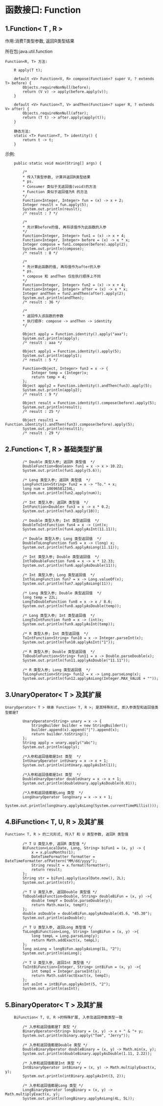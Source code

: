 函数接口: Function    
===    

1.Function< T , R >
---

作用:消费T类型参数, 返回R类型结果    

所在包:java.util.function    

    Function<R, T> 方法:    

        R apply(T t);    

        default <V> Function<V, R> compose(Function<? super V, ? extends T> before) {
            Objects.requireNonNull(before);
            return (V v) -> apply(before.apply(v));
        }    

        default <V> Function<T, V> andThen(Function<? super R, ? extends V> after) {
            Objects.requireNonNull(after);
            return (T t) -> after.apply(apply(t));
        }    

        静态方法:    
        static <T> Function<T, T> identity() {
            return t -> t;
        }    

示例:    

        public static void main(String[] args) {
		
            /* 
            * 传入T类型参数, 计算并返回R类型结果
            * ps. 
            * Consumer 类似于无返回值(void)的方法
            * Function 类似于返回值为R 的方法
            */
            Function<Integer, Integer> fun = (x) -> x + 2;
            Integer reuslt = fun.apply(5);
            System.out.println(reuslt);
            /* result : 7 */
            
            /*
            * 先计算before的值, 再将该值作为此函数的入参
            */
            Function<Integer, Integer> fun1 = (x) -> x + 4;
            Function<Integer, Integer> before = (x) -> x * x;
            Integer compose = fun1.compose(before).apply(2);
            System.out.println(compose);
            /* result : 8 */
            
            /*
            * 先计算此函数的值, 再将值作为after的入参
            * ps.
            * compose 和 andThen 仅在执行顺序上不同
            */
            Function<Integer, Integer> fun2 = (x) -> x + 4;
            Function<Integer, Integer> after = (x) -> x * x;
            Integer andThen = fun2.andThen(after).apply(2);
            System.out.println(andThen);
            /* result : 36 */
            
            /*
            * 返回传入该函数的参数
            * 执行顺序: compose -> andThen -> identity
            */

            Object apply = Function.identity().apply("aaa");
            System.out.println(apply);
            /* result : aaa */

            Object apply1 = Function.identity().apply(5);
		    System.out.println(apply1);
            /* result : 5 */
            
            Function<Object, Integer> fun3 = x -> {
			    Integer temp = (Integer)x;
			    return temp + 4;
		    };
            Object apply2 = Function.identity().andThen(fun3).apply(5);
            System.out.println(apply2);
            /* result : 9 */

            Object result = Function.identity().compose(before).apply(5);
            System.out.println(result);
            /* result : 25 */

            Object result1 = Function.identity().andThen(fun3).compose(before).apply(5);
            System.out.println(result1);
            /* result : 29 */

2.Function< T, R > 基础类型扩展
---   

            /* Double 类型入参; 返回R 类型值  */
            DoubleFunction<Boolean> fun1 = x -> x > 10.22;
            System.out.println(fun1.apply(5.6));
            
            /* Long 类型入参; 返回R 类型值  */
            LongFunction<String> fun2 = x -> "To." + x;
            long num = 18696581234L;
            System.out.println(fun2.apply(num));
            
            /* Int 类型入参; 返回R 类型值  */
            IntFunction<Double> fun3 = x -> x * 0.2;
            System.out.println(fun3.apply(10));
            
            /* Double 类型入参; Int 类型返回值  */
            DoubleToIntFunction fun4 = x -> (int)x;
            System.out.println(fun4.applyAsInt(11.11));
            
            /* Double 类型入参; Long 类型返回值  */
            DoubleToLongFunction fun5 = x -> (long) x;
            System.out.println(fun5.applyAsLong(11.11));
            
            /* Int 类型入参; Double 类型返回值  */
            IntToDoubleFunction fun6 = x -> x * 12.33;
            System.out.println(fun6.applyAsDouble(11));
            
            /* Int 类型入参; Long 类型返回值  */
            IntToLongFunction fun7 = x -> Long.valueOf(x);
            System.out.println(fun7.applyAsLong(11));
            
            /* Long 类型入参; Double 类型返回值  */
            long temp = 22L;
            LongToDoubleFunction fun8 = x -> x / 8.6;
            System.out.println(fun8.applyAsDouble(temp));
            
            /* Long 类型入参; Int 类型返回值  */
            LongToIntFunction fun9 = x -> (int)x;
            System.out.println(fun9.applyAsInt(temp));
            
            /* R 类型入参; Int 类型返回值  */
            ToIntFunction<String> fun10 = x -> Integer.parseInt(x);
            System.out.println(fun10.applyAsInt("1"));
            
            /* R 类型入参; Double 类型返回值  */
            ToDoubleFunction<String> fun11 = x -> Double.parseDouble(x);
            System.out.println(fun11.applyAsDouble("11.11"));
            
            /* R 类型入参; Long 类型返回值  */
            ToLongFunction<String> fun12 = x -> Long.parseLong(x);
            System.out.println(fun12.applyAsLong(Integer.MAX_VALUE + ""));    

3.UnaryOperator< T > 及其扩展    
---

    UnaryOperator< T > 继承 Function< T, R >; 是其特殊形式, 即入参类型和返回值类型都是T    

            UnaryOperator<String> unary = x -> {
                StringBuilder builder = new StringBuilder();
                builder.append(x).append("|").append(x);
                return builder.toString();
            };
            String apply = unary.apply("abc");
            System.out.println(apply);

            /*入参和返回值都是Int 类型  */
            IntUnaryOperator intUnary = x -> x + 1;
            System.out.println(intUnary.applyAsInt(1));
            
            /*入参和返回值都是Int 类型  */
            DoubleUnaryOperator doubleUnary = x -> x + 1;
            System.out.println(doubleUnary.applyAsDouble(0.01));
            
            /*入参和返回值都是Long 类型  */
            LongUnaryOperator longUnary = x -> x + 1;
            System.out.println(longUnary.applyAsLong(System.currentTimeMillis()));    

4.BiFunction< T, U, R > 及其扩展
---

    Function< T, R > 的二元形式, 传入T 和 U 类型参数, 返回R 类型值

            /* T U 类型入参, 返回R 类型值 */
            BiFunction<LocalDate, Long, String> biFun1 = (x, y) -> {
                x = x.plusMonths(1);
                DateTimeFormatter formatter = DateTimeFormatter.ofPattern("MM/dd/yyyy");
                String result = x.format(formatter);
                return result;
            };
            String str = biFun1.apply(LocalDate.now(), 2L);
            System.out.println(str);
            
            /* T U 类型入参, 返回Double 类型值 */
            ToDoubleBiFunction<Double, String> doubleBiFun = (x, y) ->{
                double tempY = Double.parseDouble(y);
                return Math.max(x, tempY);
            };
            double asDouble = doubleBiFun.applyAsDouble(45.6, "45.30");
            System.out.println(asDouble);
            
            /* T U 类型入参, 返回Long 类型值 */
            ToLongBiFunction<Long, String> longBiFun = (x, y) ->{
                long tempL = Long.parseLong(y);
                return Math.addExact(x, tempL);
            };
            long asLong = longBiFun.applyAsLong(1L, "2");
            System.out.println(asLong);
            
            /* T U 类型入参, 返回Int 类型值 */
            ToIntBiFunction<Integer, String> intBiFun = (x, y) ->{
                int tempI = Integer.parseInt(y);
                return Math.subtractExact(x, tempI);
            };
            int asInt = intBiFun.applyAsInt(5, "2");
            System.out.println(asInt);  

5.BinaryOperator< T > 及其扩展
---
        BiFunction< T, U, R >的特殊扩展, 入参及返回参数类型一致    

            /* 入参和返回值都是T 类型 */
            BinaryOperator<String> binary = (x, y) -> x + " & "+ y;
            System.out.println(binary.apply("Tom", "Jerry"));
            
            /* 入参和返回值都是Double 类型 */
            DoubleBinaryOperator doubleBinary = (x, y) -> Math.min(x, y);
            System.out.println(doubleBinary.applyAsDouble(1.11, 2.22));
            
            /* 入参和返回值都是Int 类型 */
            IntBinaryOperator intBinary = (x, y) -> Math.multiplyExact(x, y);
            System.out.println(intBinary.applyAsInt(3, 2));
            
            /* 入参和返回值都是Long 类型 */
            LongBinaryOperator longBinary = (x, y) -> Math.multiplyExact(x, y);
            System.out.println(longBinary.applyAsLong(4L, 5L));